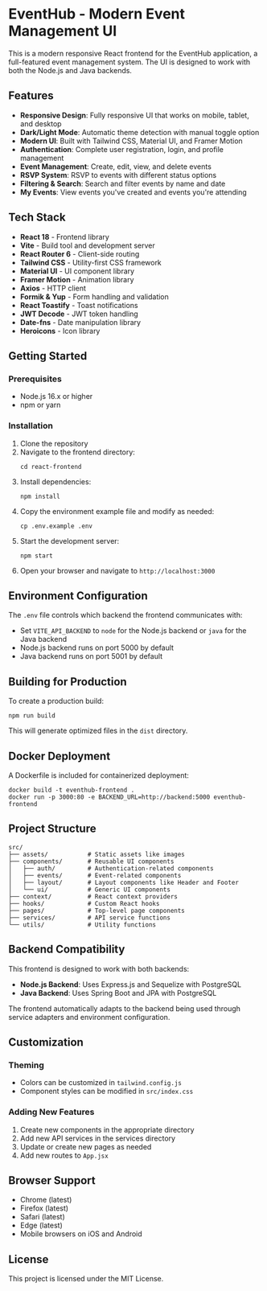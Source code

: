 # EventHub - Modern Event Management UI

This is a modern responsive React frontend for the EventHub application, a full-featured event management system. The UI is designed to work with both the Node.js and Java backends.

## Features

- **Responsive Design**: Fully responsive UI that works on mobile, tablet, and desktop
- **Dark/Light Mode**: Automatic theme detection with manual toggle option
- **Modern UI**: Built with Tailwind CSS, Material UI, and Framer Motion
- **Authentication**: Complete user registration, login, and profile management
- **Event Management**: Create, edit, view, and delete events
- **RSVP System**: RSVP to events with different status options
- **Filtering & Search**: Search and filter events by name and date
- **My Events**: View events you've created and events you're attending

## Tech Stack

- **React 18** - Frontend library
- **Vite** - Build tool and development server
- **React Router 6** - Client-side routing
- **Tailwind CSS** - Utility-first CSS framework
- **Material UI** - UI component library
- **Framer Motion** - Animation library
- **Axios** - HTTP client
- **Formik & Yup** - Form handling and validation
- **React Toastify** - Toast notifications
- **JWT Decode** - JWT token handling
- **Date-fns** - Date manipulation library
- **Heroicons** - Icon library

## Getting Started

### Prerequisites

- Node.js 16.x or higher
- npm or yarn

### Installation

1. Clone the repository
2. Navigate to the frontend directory:
   ```
   cd react-frontend
   ```
3. Install dependencies:
   ```
   npm install
   ```
4. Copy the environment example file and modify as needed:
   ```
   cp .env.example .env
   ```
5. Start the development server:
   ```
   npm start
   ```
6. Open your browser and navigate to `http://localhost:3000`

## Environment Configuration

The `.env` file controls which backend the frontend communicates with:
<!-- 
```
# API Configuration
VITE_API_URL=http://localhost:5000/api
VITE_API_BACKEND=node
``` -->

- Set `VITE_API_BACKEND` to `node` for the Node.js backend or `java` for the Java backend
- Node.js backend runs on port 5000 by default
- Java backend runs on port 5001 by default

## Building for Production

To create a production build:

```
npm run build
```

This will generate optimized files in the `dist` directory.

## Docker Deployment

A Dockerfile is included for containerized deployment:

```
docker build -t eventhub-frontend .
docker run -p 3000:80 -e BACKEND_URL=http://backend:5000 eventhub-frontend
```

## Project Structure

```
src/
├── assets/           # Static assets like images
├── components/       # Reusable UI components
│   ├── auth/         # Authentication-related components
│   ├── events/       # Event-related components
│   ├── layout/       # Layout components like Header and Footer
│   └── ui/           # Generic UI components
├── context/          # React context providers
├── hooks/            # Custom React hooks
├── pages/            # Top-level page components
├── services/         # API service functions
└── utils/            # Utility functions
```

## Backend Compatibility

This frontend is designed to work with both backends:

- **Node.js Backend**: Uses Express.js and Sequelize with PostgreSQL
- **Java Backend**: Uses Spring Boot and JPA with PostgreSQL

The frontend automatically adapts to the backend being used through service adapters and environment configuration.

## Customization

### Theming

- Colors can be customized in `tailwind.config.js`
- Component styles can be modified in `src/index.css`

### Adding New Features

1. Create new components in the appropriate directory
2. Add new API services in the services directory
3. Update or create new pages as needed
4. Add new routes to `App.jsx`

## Browser Support

- Chrome (latest)
- Firefox (latest)
- Safari (latest)
- Edge (latest)
- Mobile browsers on iOS and Android

## License

This project is licensed under the MIT License.